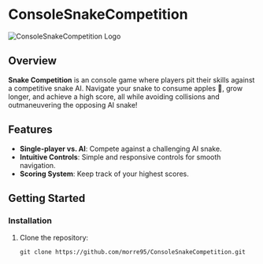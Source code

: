 # ConsoleSnakeCompetition
![ConsoleSnakeCompetition Logo](https://img.shields.io/badge/Snake_Competition?logo=csharp&color=%23512BD4) 

## Overview

**Snake Competition** is an console game where players pit their skills against a competitive snake AI. Navigate your snake to consume apples 🍎, grow longer, and achieve a high score, all while avoiding collisions and outmaneuvering the opposing AI snake!

## Features

- **Single-player vs. AI**: Compete against a challenging AI snake.
- **Intuitive Controls**: Simple and responsive controls for smooth navigation.
- **Scoring System**: Keep track of your highest scores.

## Getting Started

### Installation
1. Clone the repository:
   ```shell
   git clone https://github.com/morre95/ConsoleSnakeCompetition.git
